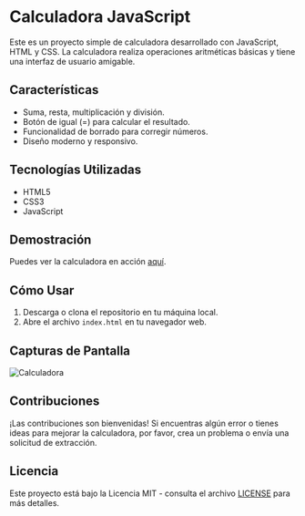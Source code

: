 # Calculadora JavaScript

Este es un proyecto simple de calculadora desarrollado con JavaScript, HTML y CSS. La calculadora realiza operaciones aritméticas básicas y tiene una interfaz de usuario amigable.

## Características

- Suma, resta, multiplicación y división.
- Botón de igual (=) para calcular el resultado.
- Funcionalidad de borrado para corregir números.
- Diseño moderno y responsivo.

## Tecnologías Utilizadas

- HTML5
- CSS3
- JavaScript

## Demostración

Puedes ver la calculadora en acción [aquí](enlace-a-tu-demo).

## Cómo Usar

1. Descarga o clona el repositorio en tu máquina local.
2. Abre el archivo `index.html` en tu navegador web.

## Capturas de Pantalla

![Calculadora](ruta-a-imagen.png)

## Contribuciones

¡Las contribuciones son bienvenidas! Si encuentras algún error o tienes ideas para mejorar la calculadora, por favor, crea un problema o envía una solicitud de extracción.

## Licencia

Este proyecto está bajo la Licencia MIT - consulta el archivo [LICENSE](LICENSE) para más detalles.
